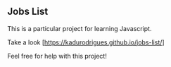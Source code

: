 ## Jobs List

This is a particular project for learning Javascript.

Take a look [https://kadurodrigues.github.io/jobs-list/]

Feel free for help with this project! 